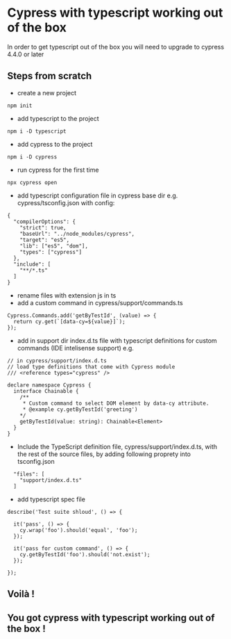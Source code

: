 # Cypress with typescript working out of the box

In order to get typescript out of the box you will need to upgrade to cypress 4.4.0 or later

## Steps from scratch
- create a new project
```
npm init
```
- add typescript to the project
```
npm i -D typescript
```
- add cypress to the project
```
npm i -D cypress
```
- run cypress for the first time
```
npx cypress open
```
- add typescript configuration file in cypress base dir e.g. cypress/tsconfig.json with config:
```
{
  "compilerOptions": {
    "strict": true,
    "baseUrl": "../node_modules/cypress",
    "target": "es5",
    "lib": ["es5", "dom"],
    "types": ["cypress"]
  },
  "include": [
    "**/*.ts"
  ]
}
```
- rename files with extension js in ts
- add a custom command in cypress/support/commands.ts
```
Cypress.Commands.add('getByTestId', (value) => {
  return cy.get(`[data-cy=${value}]`);
});
```
- add in support dir index.d.ts file with typescript definitions for custom commands (IDE intelisense support)
e.g.
```
// in cypress/support/index.d.ts
// load type definitions that come with Cypress module
/// <reference types="cypress" />

declare namespace Cypress {
  interface Chainable {
    /**
     * Custom command to select DOM element by data-cy attribute.
     * @example cy.getByTestId('greeting')
    */
    getByTestId(value: string): Chainable<Element>
  }
}
```
- Include the TypeScript definition file, cypress/support/index.d.ts, with the rest of the source files, by adding following proprety into tsconfig.json
```
  "files": [
    "support/index.d.ts"
  ]
```
- add typescript spec file
```
describe('Test suite shloud', () => {
  
  it('pass', () => {
    cy.wrap('foo').should('equal', 'foo');
  });

  it('pass for custom command', () => {
    cy.getByTestId('foo').should('not.exist');
  });
  
});
```

##  Voilà !
##  You got cypress with typescript working out of the box !

